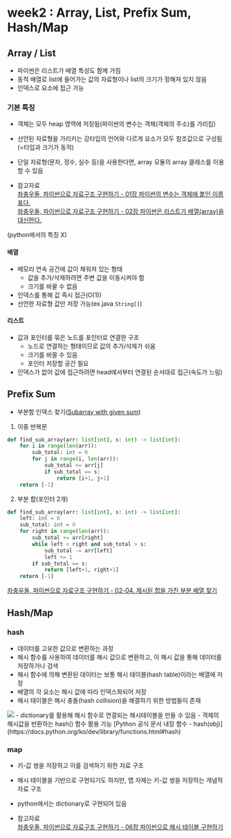 # week2 : Array, List, Prefix Sum, Hash/Map

## Array / List
- 파이썬은 리스트가 배열 특성도 함께 가짐
- 동적 배열로 list에 들어가는 값의 자료형이나 list의 크기가 정해져 있지 않음
- 인덱스로 요소에 접근 가능

### 기본 특징
- 객체는 모두 heap 영역에 저장됨(파이썬의 변수는 객체(객체의 주소)를 가리킴)
- 선언된 자료형을 가리키는 강타입의 언어와 다르게 요소가 모두 참조값으로 구성됨(=타입과 크기가 동적)
- 단일 자료형(문자, 정수, 실수 등)을 사용한다면, array 모듈의 array 클래스를 이용할 수 있음

- 참고자료  
[좌충우돌, 파이썬으로 자료구조 구현하기 - 01장 파이썬의 변수는 객체에 붙인 이름표다.](https://wikidocs.net/189480)  
[좌충우돌, 파이썬으로 자료구조 구현하기 - 02장 파이썬은 리스트가 배열(array)을 대신한다.](https://wikidocs.net/189478)

(python에서의 특징 X)
#### 배열
- 메모리 연속 공간에 값이 채워져 있는 형태
	- 값을 추가/삭제하려면 주변 값을 이동시켜야 함
	- 크기를 바꿀 수 없음
- 인덱스를 통해 값 즉시 접근(O(1))
- 선언한 자료형 값만 저장 가능(ex.java ```String[]```)
#### 리스트
- 값과 포인터를 묶은 노드를 포인터로 연결한 구조
	- 노드로 연결하는 형태이므로 값의 추가/삭제가 쉬움
	- 크기를 바꿀 수 있음
	- 포인터 저장할 공간 필요
- 인덱스가 없어 값에 접근하려면 head에서부터 연결된 순서대로 접근(속도가 느림)

## Prefix Sum
- 부분함 인덱스 찾기([Subarray with given sum](https://www.geeksforgeeks.org/problems/subarray-with-given-sum-1587115621/1))
1. 이중 반복문
```python
def find_sub_array(arr: list[int], s: int) -> list[int]:
    for i in range(len(arr)):
        sub_total: int = 0
        for j in range(i, len(arr)):
            sub_total += arr[j]
            if sub_total == s:
                return [i+1, j+1]
    return [-1]
```
2. 부분 합(포인터 2개)
```python
def find_sub_array(arr: list[int], s: int) -> list[int]:
    left: int = 0
    sub_total: int = 0
    for right in range(len(arr)):
        sub_total += arr[right]
        while left < right and sub_total > s:
            sub_total -= arr[left]
            left += 1
        if sub_total == s:
            return [left+1, right+1]
    return [-1]
```

[좌충우돌, 파이썬으로 자료구조 구현하기 - 02-04. 제시된 합을 가진 부분 배열 찾기](https://wikidocs.net/224917)

## Hash/Map
### hash
- 데이터를 고유한 값으로 변환하는 과정
- 해시 함수를 사용하여 데이터를 해시 값으로 변환하고, 이 해시 값을 통해 데이터를 저장하거나 검색
- 해시 함수에 의해 변환된 데이터는 보통 해시 테이블(hash table)이라는 배열에 저장
- 배열의 각 요소는 해시 값에 따라 인덱스화되어 저장
- 해시 테이블은 해시 충돌(hash collision)을 해결하기 위한 방법들이 존재
<img src="https://wikidocs.net/images/page/193049/ds-043.png"/>
- dictionary를 활용해 해시 함수로 연결되는 해시테이블을 만들 수 있음
- 객체의 해시값을 반환하는 hash() 함수 활용 가능  
[Python 공식 문서 내장 함수 - hash(obj)](https://docs.python.org/ko/dev/library/functions.html#hash)  

### map
- 키-값 쌍을 저장하고 이를 검색하기 위한 자료 구조
- 해시 테이블을 기반으로 구현되기도 하지만, 맵 자체는 키-값 쌍을 저장하는 개념적 자료 구조
- python에서는 dictionary로 구현되어 있음

- 참고자료  
[좌충우돌, 파이썬으로 자료구조 구현하기 - 06장 파이썬으로 해시 테이블 구현하기](https://wikidocs.net/193049)